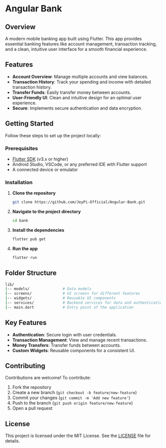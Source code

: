 
# Angular Bank

## Overview

A modern mobile banking app built using Flutter. This app provides essential banking features like account management, transaction tracking, and a clean, intuitive user interface for a smooth financial experience.

## Features

- **Account Overview**: Manage multiple accounts and view balances.
- **Transaction History**: Track your spending and income with detailed transaction history.
- **Transfer Funds**: Easily transfer money between accounts.
- **User-Friendly UI**: Clean and intuitive design for an optimal user experience.
- **Secure**: Implements secure authentication and data encryption.

## Getting Started

Follow these steps to set up the project locally:

### Prerequisites

- [Flutter SDK](https://flutter.dev/docs/get-started/install) (v3.x or higher)
- Android Studio, VSCode, or any preferred IDE with Flutter support
- A connected device or emulator

### Installation

1. **Clone the repository**
   ```bash
   git clone https://github.com/JeyPi-Official/Angular-Bank.git
   ```
2. **Navigate to the project directory**
   ```bash
   cd bank
   ```
3. **Install the dependencies**
   ```bash
   flutter pub get
   ```

4. **Run the app**
   ```bash
   flutter run
   ```

## Folder Structure

```bash
lib/
|-- models/               # Data models
|-- screens/              # UI screens for different features
|-- widgets/              # Reusable UI components
|-- services/             # Backend services for data and authentication
|-- main.dart             # Entry point of the application
```

## Key Features

- **Authentication**: Secure login with user credentials.
- **Transaction Management**: View and manage recent transactions.
- **Money Transfers**: Transfer funds between accounts.
- **Custom Widgets**: Reusable components for a consistent UI.

## Contributing

Contributions are welcome! To contribute:

1. Fork the repository
2. Create a new branch (`git checkout -b feature/new-feature`)
3. Commit your changes (`git commit -m 'Add new feature'`)
4. Push to the branch (`git push origin feature/new-feature`)
5. Open a pull request

## License

This project is licensed under the MIT License. See the [LICENSE](LICENSE) file for details.
